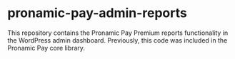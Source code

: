 # pronamic-pay-admin-reports
This repository contains the Pronamic Pay Premium reports functionality in the WordPress admin dashboard. Previously, this code was included in the Pronamic Pay core library.
